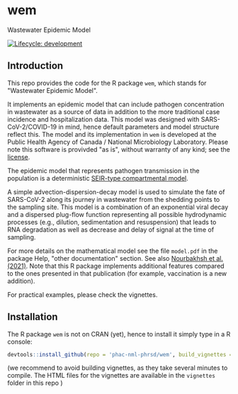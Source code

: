 # wem
Wastewater Epidemic Model



[![Lifecycle:
development](https://img.shields.io/badge/lifecycle-experimental-orange.svg)](https://lifecycle.r-lib.org/articles/stages.html#experimental-1)


## Introduction 

This repo provides the code for the R package `wem`, which stands for "Wastewater Epidemic Model". 

It implements an epidemic model that can include pathogen concentration in wastewater as a source of data in addition to the more traditional case incidence and hospitalization data. This model was designed with SARS-CoV-2/COVID-19 in mind, hence default parameters and model structure reflect this. The model and its implementation in `wem` is developed at the Public Health Agency of Canada / National Microbiology Laboratory. Please note this software is provivded "as is", without warranty of any kind; see the [license](LICENSE).

The epidemic model that represents pathogen transmission in the population is a deterministic [SEIR-type compartmental model](https://en.wikipedia.org/wiki/Compartmental_models_in_epidemiology). 

A simple advection-dispersion-decay model is used to simulate the fate of SARS-CoV-2
along its journey in wastewater from the shedding points to the sampling site. 
This model is a combination of an exponential viral decay and a dispersed plug-flow function representing all possible hydrodynamic processes (e.g., dilution, sedimentation and
resuspension) that leads to RNA degradation as well as decrease and delay of signal at the time of sampling.

For more details on the mathematical model see the file `model.pdf` in the package Help, "other documentation" section. See also [Nourbakhsh et al. (2021)](https://doi.org/10.1016/j.epidem.2022.100560). Note that this R package implements additional features compared to the ones presented in that publication (for example, vaccination is a new addition).

For practical examples, please check the vignettes.

## Installation

The R package `wem` is not on CRAN (yet), hence to install it simply type in a R console:

``` r
devtools::install_github(repo = 'phac-nml-phrsd/wem', build_vignettes = FALSE)
```

(we recommend to avoid building vignettes, as they take several minutes to compile. The HTML files for the vignettes are available in the `vignettes` folder in this repo )

